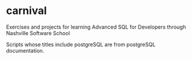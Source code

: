 # carnival
Exercises and projects for learning Advanced SQL for Developers through Nashville Software School 

Scripts whose titles include postgreSQL are from postgreSQL documentation.

